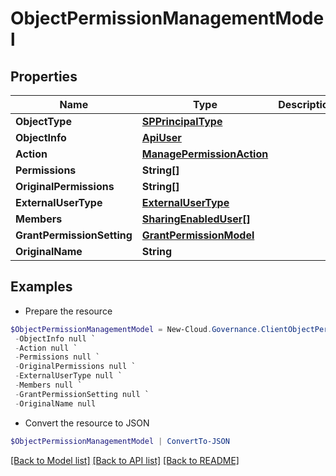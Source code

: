 # ObjectPermissionManagementModel
## Properties

Name | Type | Description | Notes
------------ | ------------- | ------------- | -------------
**ObjectType** | [**SPPrincipalType**](SPPrincipalType.md) |  | [optional] 
**ObjectInfo** | [**ApiUser**](ApiUser.md) |  | [optional] 
**Action** | [**ManagePermissionAction**](ManagePermissionAction.md) |  | [optional] 
**Permissions** | **String[]** |  | [optional] 
**OriginalPermissions** | **String[]** |  | [optional] 
**ExternalUserType** | [**ExternalUserType**](ExternalUserType.md) |  | [optional] 
**Members** | [**SharingEnabledUser[]**](SharingEnabledUser.md) |  | [optional] 
**GrantPermissionSetting** | [**GrantPermissionModel**](GrantPermissionModel.md) |  | [optional] 
**OriginalName** | **String** |  | [optional] 

## Examples

- Prepare the resource
```powershell
$ObjectPermissionManagementModel = New-Cloud.Governance.ClientObjectPermissionManagementModel  -ObjectType null `
 -ObjectInfo null `
 -Action null `
 -Permissions null `
 -OriginalPermissions null `
 -ExternalUserType null `
 -Members null `
 -GrantPermissionSetting null `
 -OriginalName null
```

- Convert the resource to JSON
```powershell
$ObjectPermissionManagementModel | ConvertTo-JSON
```

[[Back to Model list]](../README.md#documentation-for-models) [[Back to API list]](../README.md#documentation-for-api-endpoints) [[Back to README]](../README.md)

